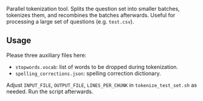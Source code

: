Parallel tokenization tool. Splits the question set into smaller batches, tokenizes them, and recombines the batches afterwards. Useful for processing a large set of questions (e.g. `test.csv`).


## Usage

Please three auxiliary files here:

* `stopwords.vocab`: list of words to be dropped during tokenization.
* `spelling_corrections.json`: spelling correction dictionary.

Adjust `INPUT_FILE`, `OUTPUT_FILE`, `LINES_PER_CHUNK` in `tokenize_test_set.sh` as needed. Run the script afterwards.
